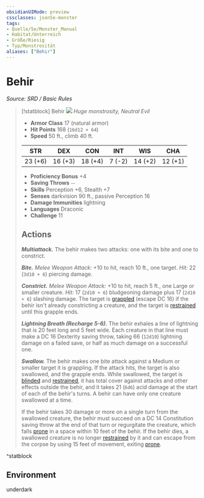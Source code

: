 ```yaml
---
obsidianUIMode: preview
cssclasses: json5e-monster
tags:
- Quelle/5e/Monster_Manual
- Habitat/Unterreich
- Größe/Riesig
- Typ/Monstrosität
aliases: ["Behir"]
---
```

# Behir
*Source: SRD / Basic Rules*  

> [!statblock] Behir
> ![](compendium/bestiary/monstrosity/token/behir.png#token)
> *Huge monstrosity, Neutral Evil*
> 
> - **Armor Class** 17  (natural armor)
> - **Hit Points** 168 (`16d12 + 64`)
> - **Speed** 50 ft., climb 40 ft.
> 
> |STR|DEX|CON|INT|WIS|CHA|
> |:---:|:---:|:---:|:---:|:---:|:---:|
> |23 (+6)|16 (+3)|18 (+4)| 7 (-2)|14 (+2)|12 (+1)|
> 
> - **Proficiency Bonus** +4
> - **Saving Throws** ⏤
> - **Skills** Perception +6, Stealth +7
> - **Senses** darkvision 90 ft., passive Perception 16
> - **Damage Immunities** lightning
> - **Languages** Draconic
> - **Challenge** 11
> 
> ## Actions
> 
> ***Multiattack.*** The behir makes two attacks: one with its bite and one to constrict.
> 
> ***Bite.*** *Melee Weapon Attack:* +10 to hit, reach 10 ft., one target. *Hit:* 22 (`3d10 + 6`) piercing damage.
> 
> ***Constrict.*** *Melee Weapon Attack:* +10 to hit, reach 5 ft., one Large or smaller creature. *Hit:* 17 (`2d10 + 6`) bludgeoning damage plus 17 (`2d10 + 6`) slashing damage. The target is [grappled](rules/conditions.md#grappled) (escape DC 16) if the behir isn't already constricting a creature, and the target is [restrained](rules/conditions.md#restrained) until this grapple ends.
> 
> ***Lightning Breath (Recharge 5-6).*** The behir exhales a line of lightning that is 20 feet long and 5 feet wide. Each creature in that line must make a DC 16 Dexterity saving throw, taking 66 (`12d10`) lightning damage on a failed save, or half as much damage on a successful one.
> 
> ***Swallow.*** The behir makes one bite attack against a Medium or smaller target it is grappling. If the attack hits, the target is also swallowed, and the grapple ends. While swallowed, the target is [blinded](rules/conditions.md#blinded) and [restrained](rules/conditions.md#restrained), it has total cover against attacks and other effects outside the behir, and it takes 21 (`6d6`) acid damage at the start of each of the behir's turns. A behir can have only one creature swallowed at a time.
> 
> If the behir takes 30 damage or more on a single turn from the swallowed creature, the behir must succeed on a DC 14 Constitution saving throw at the end of that turn or regurgitate the creature, which falls [prone](rules/conditions.md#prone) in a space within 10 feet of the behir. If the behir dies, a swallowed creature is no longer [restrained](rules/conditions.md#restrained) by it and can escape from the corpse by using 15 feet of movement, exiting [prone](rules/conditions.md#prone).
^statblock

## Environment

underdark